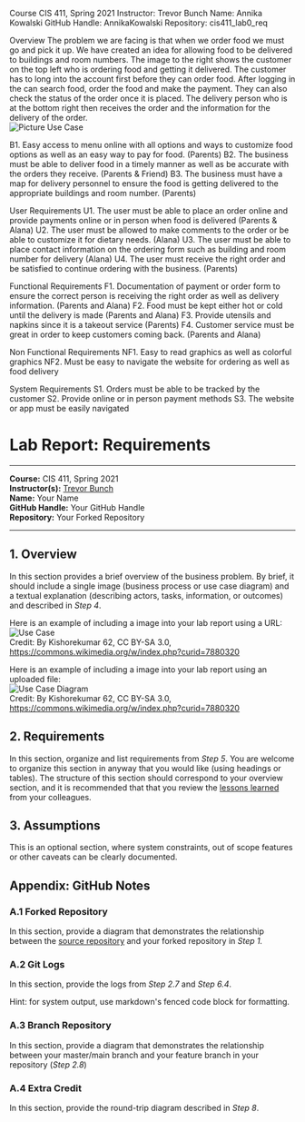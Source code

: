 Course CIS 411, Spring 2021 
Instructor: Trevor Bunch 
Name: Annika Kowalski 
GitHub Handle: AnnikaKowalski
Repository: cis411_lab0_req

Overview 
The problem we are facing is that when we order food we must go and pick it up. We have created an idea for allowing food to be delivered to buildings and room numbers. The image to the right shows the customer on the top left who is ordering food and getting it delivered. The customer has to long into the account first before they can order food. After logging in the can search food, order the food and make the payment. They can also check the status of the order once it is placed. The delivery person who is at the bottom right then receives the order and the information for the delivery of the order.  
![Picture Use Case](https://docs.google.com/drawings/d/e/2PACX-1vRUCp8OfBYw3vMJip037WD4fI7fNtSa_C7f6lL5gRwZHcGjZSQHQVy9lZTotswBlZvA6ku5wEXJ6Sam/pub?w=886&h=642)

B1. Easy access to menu online with all options and ways to customize food  options as well as an easy way to pay for food. (Parents)
B2. The business must be able to deliver food in a timely manner as well as be accurate	with the orders they receive. (Parents & Friend)
B3. The business must have a map for delivery personnel to ensure the food is getting delivered to the appropriate buildings and room number.  (Parents)

User Requirements 
U1. The user must be able to place an order online and provide payments online or in person when food is delivered (Parents & Alana)
U2. The user must be allowed to make comments to the order or be able to customize it for dietary needs. (Alana)
U3. The user must be able to place contact information on the ordering form such as	building and room number for delivery (Alana)
U4. The user must receive the right order and be satisfied to continue ordering with the business. (Parents)

Functional Requirements 
F1. Documentation of payment or order form to ensure the correct person is receiving the right order as well as delivery information. (Parents and Alana)
F2. Food must be kept either hot or cold until the delivery is made (Parents and Alana)
F3. Provide utensils and napkins since it is a takeout service (Parents) 
F4. Customer service must be great in order to keep customers coming back. (Parents and	Alana) 

Non Functional Requirements 
NF1. Easy to read graphics as well as colorful graphics
NF2. Must be easy to navigate the website for ordering as well as food delivery 

System Requirements
S1. Orders must be able to be tracked by the customer 
S2. Provide online or in person payment methods
S3. The website or app must be easily navigated 



# Lab Report: Requirements
___
**Course:** CIS 411, Spring 2021  
**Instructor(s):** [Trevor Bunch](https://github.com/trevordbunch)  
**Name:** Your Name  
**GitHub Handle:** Your GitHub Handle  
**Repository:** Your Forked Repository  
___

## 1. Overview
In this section provides a brief overview of the business problem.  By brief, it should include a single image (business process or use case diagram) and a textual explanation (describing actors, tasks, information, or outcomes) and described in *Step 4*.

Here is an example of including a image into your lab report using a URL:  
![Use Case](https://commons.wikimedia.org/wiki/File:Use_case_restaurant_model.svg#/media/File:Use_case_restaurant_model.svg)  
Credit: By Kishorekumar 62, CC BY-SA 3.0, https://commons.wikimedia.org/w/index.php?curid=7880320

Here is an example of including a image into your lab report using an uploaded file:  
![Use Case Diagram](/assets/Use_case_restaurant_model.svg)  
Credit: By Kishorekumar 62, CC BY-SA 3.0, https://commons.wikimedia.org/w/index.php?curid=7880320

## 2. Requirements
In this section, organize and list requirements from *Step 5*.  You are welcome to organize this section in anyway that you would like (using headings or tables).  The structure of this section should correspond to your overview section, and it is recommended that that you review the [lessons learned](../lessonsLearned.md) from your colleagues.

## 3. Assumptions
This is an optional section, where system constraints, out of scope features or other caveats can be clearly documented.  

## Appendix: GitHub Notes

### A.1 Forked Repository
In this section, provide a diagram that demonstrates the relationship between the [source repository](https://github.com/trevordbunch/cis411_lab0_req) and your forked repository in *Step 1.*  

### A.2 Git Logs
In this section, provide the logs from *Step 2.7* and *Step 6.4*.

Hint: for system output, use markdown's fenced code block for formatting.

### A.3 Branch Repository
In this section, provide a diagram that demonstrates the relationship between your master/main branch and your feature branch in your repository (*Step 2.8*)

### A.4 Extra Credit
In this section, provide the round-trip diagram described in *Step 8*.


